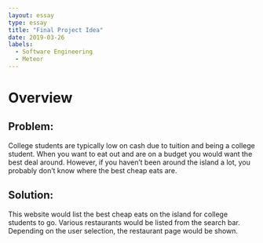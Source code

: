 ```yaml
---
layout: essay
type: essay
title: "Final Project Idea"
date: 2019-03-26
labels:
  - Software Engineering
  - Meteor
---
```


# Overview
## Problem:
College students are typically low on cash due to tuition and being a college student. When you want to eat out and are on a budget you would want the best deal around. However, if you haven’t been around the island a lot, you probably don’t know where the best cheap eats are. 
## Solution:
This website would list the best cheap eats on the island for college students to go. Various restaurants would be listed from the search bar. Depending on the user selection, the restaurant page would be shown.

